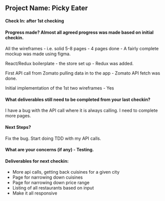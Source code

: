 ## Project Name: Picky Eater

#### Check In: after 1st checking

#### Progress made? Almost all agreed progress was made based on initial checkin.

All the wireframes - i.e. solid 5-8 pages - 4 pages done - A fairly complete mockup was made using figma.

React/Redux boilerplate - the store set up - Redux was added.

First API call from Zomato pulling data in to the app - Zomato API fetch was done.

Initial implementation of the 1st two wireframes - Yes

#### What deliverables still need to be completed from your last checkin?
I have a bug with the API call where it is always calling. I need to complete more pages.

#### Next Steps?
Fix the bug. Start doing TDD with my API calls.

#### What are your concerns (if any) - Testing.

#### Deliverables for next checkin:
- More api calls, getting back cuisines for a given city
- Page for narrowing down cuisines
- Page for narrowing down price range
- Listing of all restaurants based on input
- Make it all responsive
